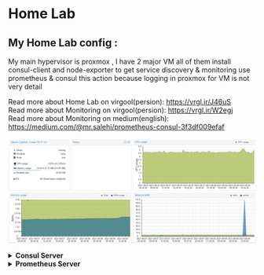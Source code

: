 # Home Lab

## My Home Lab config :
My main hypervisor is proxmox , I have 2 major VM all of them install consul-client and node-exporter to get service discovery & monitoring use prometheus & consul
this action because logging in proxmox for VM is not very detail

Read more about Home Lab on virgool(persion): https://vrgl.ir/J46uS  
Read more about Monitoring on virgool(persion): https://vrgl.ir/W2egj  
Read more about Monitoring on medium(english): https://medium.com/@mr.salehi/prometheus-consul-3f3df009efaf

![Proxmox](images/proxmox.PNG)

<details><summary><b>Consul Server</b></summary>

![Consul server nodes](images/consul_node.PNG)
  
At its show I have 2 VM (rancher & ubentu) and pve is the proxmox server
  
![Consul server service](images/consul_service.PNG)
  
I have a lot of services and it increases 

</details>

<details><summary><b>Prometheus Server</b></summary>

![Prometheus server](images/Prometheus_targets.PNG)
  
all the node-exporter is up and working
